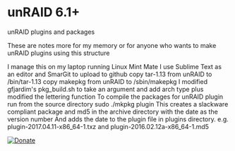 # unRAID 6.1+
unRAID plugins and packages

These are notes more for my memory or for anyone who wants to make unRAID plugins using this structure

I manage this on my laptop running Linux Mint Mate
I use Sublime Text as an editor and SmarGit to upload to github
copy tar-1.13 from unRAID to /bin/tar-1.13
copy makepkg from unRAID to /sbin/makepkg
I modified gfjardim's pkg_build.sh to take an argument and add arch type plus modified the lettering function
To compile the packages for unRAID plugin run from the source directory
    sudo ./mkpkg plugin
This creates a slackware compliant package and md5 in the archive directory with the date as the version number
And adds the date to the plugin file in plugins directory.
e.g. plugin-2017.04.11-x86_64-1.txz and plugin-2016.02.12a-x86_64-1.md5

[![Donate](https://www.paypalobjects.com/en_US/i/btn/btn_donate_SM.gif)](https://www.paypal.com/cgi-bin/webscr?cmd=_s-xclick&hosted_button_id=BKQJF5NVA5E3S)
